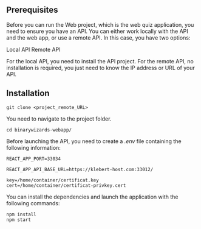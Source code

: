 ## Prerequisites
Before you can run the Web project, which is the web quiz application, you need to ensure you have an API.
You can either work locally with the API and the web app, or use a remote API.
In this case, you have two options:

Local API
Remote API

For the local API, you need to install the API project.
For the remote API, no installation is required, you just need to know the IP address or URL of your API.

## Installation
```
git clone <project_remote_URL>
```

You need to navigate to the project folder.
```
cd binarywizards-webapp/
```

Before launching the API, you need to create a *.env* file containing the following information:
```
REACT_APP_PORT=33034

REACT_APP_API_BASE_URL=https://klebert-host.com:33012/

key=/home/container/certificat.key
cert=/home/container/certificat-privkey.cert
```

You can install the dependencies and launch the application with the following commands:
```
npm install
npm start
```


